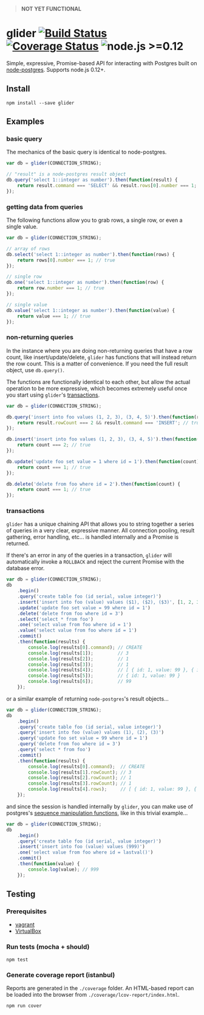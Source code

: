> **NOT YET FUNCTIONAL**

# glider [![Build Status](https://travis-ci.org/Innovu/glider.svg?branch=master)](https://travis-ci.org/Innovu/glider) [![Coverage Status](https://coveralls.io/repos/github/Innovu/glider/badge.svg?branch=master)](https://coveralls.io/github/Innovu/glider?branch=master) ![node.js >=0.12](https://img.shields.io/badge/node.js-%3E=0.12-brightgreen.svg)

Simple, expressive, Promise-based API for interacting with Postgres built on [node-postgres](https://github.com/brianc/node-postgres). Supports node.js 0.12+.

## Install

```
npm install --save glider
```

## Examples

### basic query

The mechanics of the basic query is identical to node-postgres.

```js
var db = glider(CONNECTION_STRING);

// "result" is a node-postgres result object
db.query('select 1::integer as number').then(function(result) {
	return result.command === 'SELECT' && result.rows[0].number === 1; // true
});
```

### getting data from queries

The following functions allow you to grab rows, a single row, or even a single value.

```js
var db = glider(CONNECTION_STRING);

// array of rows
db.select('select 1::integer as number').then(function(rows) {
	return rows[0].number === 1; // true
});

// single row
db.one('select 1::integer as number').then(function(row) {
	return row.number === 1; // true
});

// single value
db.value('select 1::integer as number').then(function(value) {
	return value === 1; // true
});
```

### non-returning queries

In the instance where you are doing non-returning queries that have a row count, like insert/update/delete, `glider` has functions that will instead return the row count. This is a matter of convenience. If you need the full result object, use `db.query()`.

The functions are functionally identical to each other, but allow the actual operation to be more expressive, which becomes extremely useful once you start using `glider`'s [transactions](#transactions).

```js
var db = glider(CONNECTION_STRING);

db.query('insert into foo values (1, 2, 3), (3, 4, 5)').then(function(result) {
	return result.rowCount === 2 && result.command === 'INSERT'; // true
});

db.insert('insert into foo values (1, 2, 3), (3, 4, 5)').then(function(count) {
	return count === 2; // true
});

db.update('update foo set value = 1 where id = 1').then(function(count) {
	return count === 1; // true
});

db.delete('delete from foo where id = 2').then(function(count) {
	return count === 1; // true
});
```

### transactions

`glider` has a unique chaining API that allows you to string together a series of queries in a very clear, expressive manner. All connection pooling, result gathering, error handling, etc... is handled internally and a Promise is returned.

If there's an error in any of the queries in a transaction, `glider` will automatically invoke a `ROLLBACK` and reject the current Promise with the database error.

```js
var db = glider(CONNECTION_STRING);
db
	.begin()
	.query('create table foo (id serial, value integer)')
	.insert('insert into foo (value) values ($1), ($2), ($3)', [1, 2, 3])
	.update('update foo set value = 99 where id = 1')
	.delete('delete from foo where id = 3')
	.select('select * from foo')
	.one('select value from foo where id = 1')
	.value('select value from foo where id = 1')
	.commit()
	.then(function(results) {
		console.log(results[0].command); // CREATE
		console.log(results[1]);         // 3
		console.log(results[2]);         // 1
		console.log(results[3]);         // 1
		console.log(results[4]);         // [ { id: 1, value: 99 }, { id: 2, value: 2 } ]
		console.log(results[5]);         // { id: 1, value: 99 }
		console.log(results[6]);         // 99
	});
```

or a similar example of returning `node-postgres`'s result objects...

```js
var db = glider(CONNECTION_STRING);
db
	.begin()
	.query('create table foo (id serial, value integer)')
	.query('insert into foo (value) values (1), (2), (3)')
	.query('update foo set value = 99 where id = 1')
	.query('delete from foo where id = 3')
	.query('select * from foo')
	.commit()
	.then(function(results) {
		console.log(results[0].command);  // CREATE
		console.log(results[1].rowCount); // 3
		console.log(results[2].rowCount); // 1
		console.log(results[3].rowCount); // 1
		console.log(results[4].rows);     // [ { id: 1, value: 99 }, { id: 2, value: 2 } ]
	});
```

and since the session is handled internally by `glider`, you can make use of postgres's [sequence manipulation functions](http://www.postgresql.org/docs/9.4/static/functions-sequence.html), like in this trivial example...

```js
var db = glider(CONNECTION_STRING);
db
	.begin()
	.query('create table foo (id serial, value integer)')
	.insert('insert into foo (value) values (999)')
	.one('select value from foo where id = lastval()')
	.commit()
	.then(function(value) {
		console.log(value); // 999
	});
```

## Testing

### Prerequisites

* [vagrant](https://www.vagrantup.com/)
* [VirtualBox](https://www.virtualbox.org/wiki/Downloads)

### Run tests (mocha + should)

```
npm test
```

### Generate coverage report (istanbul)

Reports are generated in the `./coverage` folder. An HTML-based report can be loaded into the browser from `./coverage/lcov-report/index.html`.

```
npm run cover
```